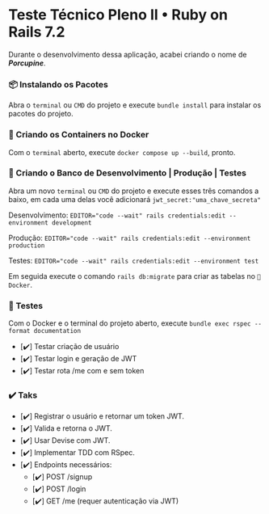 # Teste Técnico Pleno II • Ruby on Rails 7.2
Durante o desenvolvimento dessa aplicação, acabei criando o nome de ***Porcupine***.

### 📦 Instalando os Pacotes
Abra o `terminal` ou `CMD` do projeto e execute `bundle install` para instalar os pacotes do projeto.

### 🐳 Criando os Containers no Docker
Com o `terminal` aberto, execute `docker compose up --build`, pronto.

### 🐳 Criando o Banco de Desenvolvimento | Produção | Testes
Abra um novo `terminal` ou `CMD` do projeto e execute esses três comandos a baixo, em cada uma delas você adicionará `jwt_secret:"uma_chave_secreta"`

  Desenvolvimento: `EDITOR="code --wait" rails credentials:edit --environment development`

  Produção: `EDITOR="code --wait" rails credentials:edit --environment production`

  Testes: `EDITOR="code --wait" rails credentials:edit --environment test`

Em seguida execute o comando `rails db:migrate` para criar as tabelas no `🐳Docker`.

### 🧪 Testes
Com o Docker e o terminal do projeto aberto, execute `bundle exec rspec --format documentation`
- [✔️] Testar criação de usuário
- [✔️] Testar login e geração de JWT
- [✔️] Testar rota /me com e sem token

### ✔️ Taks
- [✔️] Registrar o usuário e retornar um token JWT.
- [✔️] Valida e retorna o JWT.
- [✔️] Usar Devise com JWT.
- [✔️] Implementar TDD com RSpec.
- [✔️] Endpoints necessários:
  - [✔️] POST /signup
  - [✔️] POST /login
  - [✔️] GET /me (requer autenticação via JWT)
